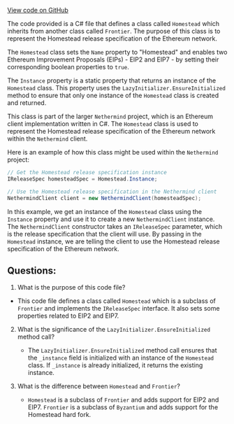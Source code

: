 [View code on GitHub](https://github.com/nethermindeth/nethermind/Nethermind.Specs/Forks/02_Homestead.cs)

The code provided is a C# file that defines a class called `Homestead` which inherits from another class called `Frontier`. The purpose of this class is to represent the Homestead release specification of the Ethereum network. 

The `Homestead` class sets the `Name` property to "Homestead" and enables two Ethereum Improvement Proposals (EIPs) - EIP2 and EIP7 - by setting their corresponding boolean properties to `true`. 

The `Instance` property is a static property that returns an instance of the `Homestead` class. This property uses the `LazyInitializer.EnsureInitialized` method to ensure that only one instance of the `Homestead` class is created and returned. 

This class is part of the larger `Nethermind` project, which is an Ethereum client implementation written in C#. The `Homestead` class is used to represent the Homestead release specification of the Ethereum network within the `Nethermind` client. 

Here is an example of how this class might be used within the `Nethermind` project:

```csharp
// Get the Homestead release specification instance
IReleaseSpec homesteadSpec = Homestead.Instance;

// Use the Homestead release specification in the Nethermind client
NethermindClient client = new NethermindClient(homesteadSpec);
```

In this example, we get an instance of the `Homestead` class using the `Instance` property and use it to create a new `NethermindClient` instance. The `NethermindClient` constructor takes an `IReleaseSpec` parameter, which is the release specification that the client will use. By passing in the `Homestead` instance, we are telling the client to use the Homestead release specification of the Ethereum network.
## Questions: 
 1. What is the purpose of this code file?
   - This code file defines a class called `Homestead` which is a subclass of `Frontier` and implements the `IReleaseSpec` interface. It also sets some properties related to EIP2 and EIP7.

2. What is the significance of the `LazyInitializer.EnsureInitialized` method call?
   - The `LazyInitializer.EnsureInitialized` method call ensures that the `_instance` field is initialized with an instance of the `Homestead` class. If `_instance` is already initialized, it returns the existing instance.

3. What is the difference between `Homestead` and `Frontier`?
   - `Homestead` is a subclass of `Frontier` and adds support for EIP2 and EIP7. `Frontier` is a subclass of `Byzantium` and adds support for the Homestead hard fork.